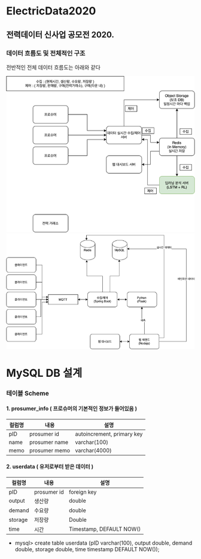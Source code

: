 # ElectricData2020
## 전력데이터 신사업 공모전 2020. 

### 데이터 흐름도 및 전체적인 구조
전반적인 전체 데이터 흐름도는 아래와 같다

![데이터 흐름도](https://github.com/freedomchurl/ElectricData2020/blob/master/Image/Electric_Dataflow.png)
![데이터 흐름도2](https://github.com/freedomchurl/ElectricData2020/blob/master/Image/electric2020.png)


# MySQL DB 설계

### 테이블 Scheme
#### 1. prosumer_info ( 프로슈머의 기본적인 정보가 들어있음 )

|컬럼명|내용|설명|
|------|---|---|
|pID|prosumer id|autoincrement, primary key|
|name|prosumer name|varchar(100)|
|memo|prosumer memo|varchar(4000)|

#### 2. userdata ( 유저로부터 받은 데이터 )

| 컬럼명  | 내용        | 설명                     |
| ------- | ----------- | ------------------------ |
| pID     | prosumer id | foreign key              |
| output  | 생산량      | double                   |
| demand  | 수요량      | double                   |
| storage | 저장량      | Double                   |
| time    | 시간        | Timestamp, DEFAULT NOW() |

- mysql> create table userdata (pID varchar(100), output double, demand double, storage double, time timestamp DEFAULT NOW());

